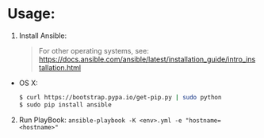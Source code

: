 # Usage:

1. Install Ansible:
    > For other operating systems, see: https://docs.ansible.com/ansible/latest/installation_guide/intro_installation.html
  - OS X:
    ```sh
    $ curl https://bootstrap.pypa.io/get-pip.py | sudo python
    $ sudo pip install ansible
    ```
2. Run PlayBook: `ansible-playbook -K <env>.yml -e "hostname=<hostname>"`
